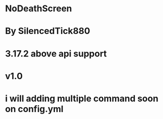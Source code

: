 # NoDeathScreen
# By SilencedTick880
# 3.17.2 above api support
# v1.0
# i will adding multiple command soon on config.yml
